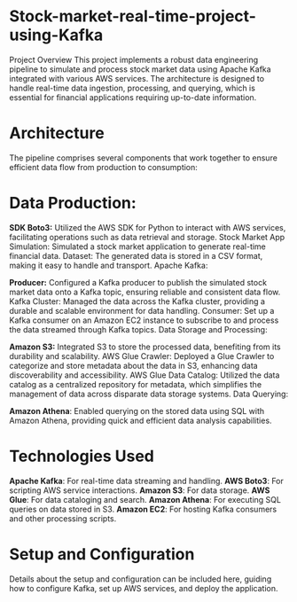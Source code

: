 # Stock-market-real-time-project-using-Kafka
Project Overview
This project implements a robust data engineering pipeline to simulate and process stock market data using Apache Kafka integrated with various AWS services. The architecture is designed to handle real-time data ingestion, processing, and querying, which is essential for financial applications requiring up-to-date information.

# Architecture
The pipeline comprises several components that work together to ensure efficient data flow from production to consumption:

# Data Production:

**SDK Boto3:** Utilized the AWS SDK for Python to interact with AWS services, facilitating operations such as data retrieval and storage.
Stock Market App Simulation: Simulated a stock market application to generate real-time financial data.
Dataset: The generated data is stored in a CSV format, making it easy to handle and transport.
Apache Kafka:

**Producer:** Configured a Kafka producer to publish the simulated stock market data onto a Kafka topic, ensuring reliable and consistent data flow.
Kafka Cluster: Managed the data across the Kafka cluster, providing a durable and scalable environment for data handling.
Consumer: Set up a Kafka consumer on an Amazon EC2 instance to subscribe to and process the data streamed through Kafka topics.
Data Storage and Processing:

**Amazon S3:** Integrated S3 to store the processed data, benefiting from its durability and scalability.
AWS Glue Crawler: Deployed a Glue Crawler to categorize and store metadata about the data in S3, enhancing data discoverability and accessibility.
AWS Glue Data Catalog: Utilized the data catalog as a centralized repository for metadata, which simplifies the management of data across disparate data storage systems.
Data Querying:

**Amazon Athena**: Enabled querying on the stored data using SQL with Amazon Athena, providing quick and efficient data analysis capabilities.

# Technologies Used
**Apache Kafka**: For real-time data streaming and handling.
**AWS Boto3**: For scripting AWS service interactions.
**Amazon S3**: For data storage.
**AWS Glue**: For data cataloging and search.
**Amazon Athena**: For executing SQL queries on data stored in S3.
**Amazon EC2**: For hosting Kafka consumers and other processing scripts.

# Setup and Configuration
Details about the setup and configuration can be included here, guiding how to configure Kafka, set up AWS services, and deploy the application.

